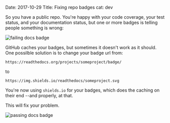 Date: 2017-10-29
Title: Fixing repo badges
cat: dev

So you have a public repo. You're happy with your code coverage, your test status, and your documentation status, but one or more badges is telling people something is wrong:

![failing docs badge](https://media.readthedocs.org/static/projects/badges/failing.svg)

GitHub caches your badges, but sometimes it doesn't work as it should. One possilble solution is to change your badge url from:

```
https://readthedocs.org/projects/someproject/badge/
```

to

```
https://img.shields.io/readthedocs/someproject.svg
```

You're now using `shields.io` for your badges, which does the caching on their end --and properly, at that.

This will fix your problem.

![passing docs badge](https://media.readthedocs.org/static/projects/badges/passing.svg)

